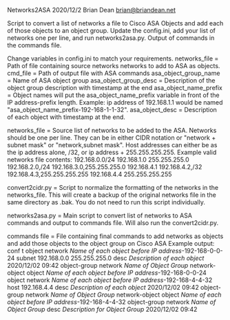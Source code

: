 Networks2ASA
2020/12/2
Brian Dean
brian@briandean.net

Script to convert a list of networks a file to Cisco ASA Objects and add each of those objects to an object group. Update the config.ini, add your list of networks one per line, and run networks2asa.py. Output of commands in the commands file.

Change variables in config.ini to match your requirements.
networks_file = Path of file containing source networks networks to add to ASA as objects.
cmd_file = Path of output file with ASA commands
asa_object_group_name = Name of ASA object group
asa_object_group_desc = Description of the object group description with timestamp at the end
asa_object_name_prefix = Object names will put the asa_object_name_prefix variable in front of the IP address-prefix length. Example: ip address of 192.168.1.1 would be named "asa_object_name_prefix-192-168-1-1-32".
asa_object_desc = Description of each object with timestamp at the end.


networks_file = Source list of networks to be added to the ASA. Networks should be one per line. They can be in either CIDR notation or "network + subnet mask" or "network,subnet mask". Host addresses can either be as the ip address alone, /32, or ip address + 255.255.255.255.
Example valid networks file contents:
192.168.0.0/24
192.168.1.0 255.255.255.0
192.168.2.0,/24
192.168.3.0,255.255.255.0
192.168.4.1
192.168.4.2,/32
192.168.4.3,255.255.255.255
192.168.4.4 255.255.255.255

convert2cidr.py = Script to normalize the formatting of the networks in the networks_file. This will create a backup of the original networks file in the same directory as .bak. You do not need to run this script individually.

networks2asa.py = Main script to convert list of networks to ASA commands and output to commands file. Will also run the convert2cidr.py.

commands file = File containing final commands to add networks as objects and add those objects to the object group on Cisco ASA
Example output:
conf t
object network *Name of each object before IP address*-192-168-0-0-24
 subnet 192.168.0.0 255.255.255.0
 desc *Description of each object* 2020/12/02 09:42
object-group network *Name of Object Group*
 network-object object *Name of each object before IP address*-192-168-0-0-24
object network *Name of each object before IP address*-192-168-4-4-32
 host 192.168.4.4
 desc *Description of each object* 2020/12/02 09:42
object-group network *Name of Object Group*
 network-object object *Name of each object before IP address*-192-168-4-4-32
object-group network *Name of Object Group*
 desc *Description for Object Group* 2020/12/02 09:42